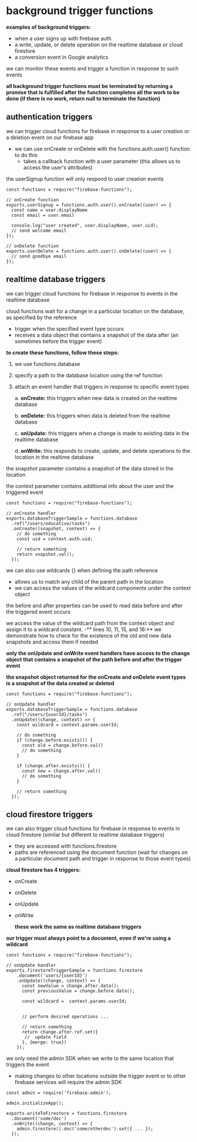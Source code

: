 # background trigger functions
**examples of background triggers:**
- when a user signs up with firebase auth
- a write, update, or delete operation on the realtime database or cloud firestore
- a conversion event in Google analytics

we can monitor these events and trigger a function in response to such events

**all background trigger functions must be terminated by returning a promise that is fulfilled after the function completes all the work to be done (if there is no work, return null to terminate the function)**

## authentication triggers
we can trigger cloud functions for firebase in response to a user creation or a deletion event on our firebase app
- we can use onCreate or onDelete with the functions.auth.user() function to do this
    - takes a callback function with a user parameter (this allows us to access the user's attributes)

the userSignup function will only respond to user creation events

```
const functions = require("firebase-functions");

// onCreate function
exports.userSignup = functions.auth.user().onCreate((user) => {
  const name = user.displayName
  const email = user.email

  console.log("user created", user.displayName, user.uid);
  // send welcome email
});

// onDelete function
exports.userDelete = functions.auth.user().onDelete((user) => {
  // send goodbye email
});
```

## realtime database triggers
we can trigger cloud functions for firebase in response to events in the realtime database

cloud functions wait for a change in a particular location on the database, as specified by the reference
- trigger when the specified event type occurs
- receives a data object that contains a snapshot of the data after (an sometimes before the trigger event)

**to create these functions, follow these steps:**
1. we use functions.database
2. specify a path to the database location using the ref function
3. attach an event handler that triggers in response to specific event types
    
    a. **onCreate:** this triggers when new data is created on the realtime database
    
    b. **onDelete:** this triggers when data is deleted from the realtime database

    c. **onUpdate:** this triggers when a change is made to existing data in the realtime database

    d. **onWrite:** this responds to create, update, and delete operations to the location in the realtime database

the snapshot parameter contains a snapshot of the data stored in the location

the context parameter contains additional info about the user and the triggered event

```
const functions = require("firebase-functions");

// onCreate handler
exports.databaseTriggerSample = functions.database
  .ref("/users/educative/tasks")
  .onCreate((snapshot, context) => {
    // do something
    const uid = context.auth.uid;

    // return something
    return snapshot.val();
  });
```

we can also use wildcards {} when defining the path reference
- allows us to match any child of the parent path in the location
- we can access the values of the wildcard components under the context object

the before and after properties can be used to read data before and after the triggered event occurs

we access the value of the wildcard path from the context object and assign it to a wildcard constant. -** lines 10, 11, 15, and 16:** we demonstrate how to check for the existence of the old and new data snapshots and access them if needed

**only the onUpdate and onWrite event handlers have access to the change object that contains a snapshot of the path before and after the trigger event**

**the snapshot object returned for the onCreate and onDelete event types is a snapshot of the data created or deleted**

```
const functions = require("firebase-functions");

// onUpdate handler
exports.databaseTriggerSample = functions.database
  .ref("/users/{userId}/tasks")
  .onUpdate((change, context) => {
    const wildcard = context.params.userId;

    // do something
    if (change.before.exists()) {
      const old = change.before.val()
      // do something
    }

    if (change.after.exists()) {
      const new = change.after.val()
      // do something
    }

    // return something
  });
```

## cloud firestore triggers
we can also trigger cloud functions for firebase in response to events in cloud firestore (similar but different to realtime database triggers)
- they are accessed with functions.firestore 
- paths are referenced using the document function (wait for changes on a particular document path and trigger in response to those event types)

**cloud firestore has 4 triggers:**
- onCreate
- onDelete
- onUpdate
- onWrite

    **these work the same as realtime database triggers**

**our trigger must always point to a document, even if we're using a wildcard**

```
const functions = require("firebase-functions");

// onUpdate handler
exports.firestoreTriggerSample = functions.firestore
    .document('users/{userId}')
    .onUpdate((change, context) => {
      const newValue = change.after.data();
      const previousValue = change.before.data();

      const wildcard =  context.params.userId;


      // perform desired operations ...

      // return something
      return change.after.ref.set({
       //  update field 
      }, {merge: true})
    });
```

we only need the admin SDK when we write to the same location that triggers the event
- making changes to other locations outside the trigger event or to other firebase services will require the admin SDK

```
const admin = require('firebase-admin');

admin.initializeApp();

exports.writeToFirestore = functions.firestore
  .document('some/doc')
  .onWrite((change, context) => {
    admin.firestore().doc('some/otherdoc').set({ ... });
  });
```
